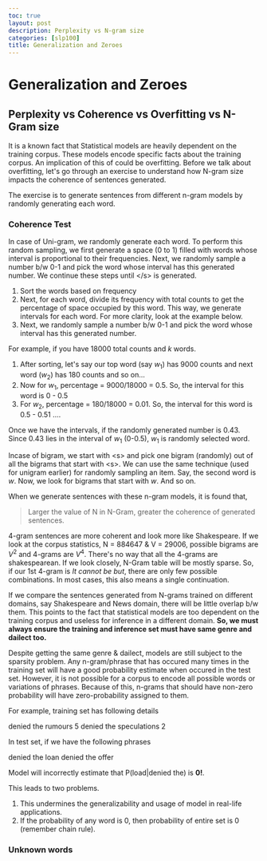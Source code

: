 ```yaml
---
toc: true
layout: post
description: Perplexity vs N-gram size
categories: [slp100]
title: Generalization and Zeroes
---
```


# Generalization and Zeroes

## Perplexity vs Coherence vs Overfitting vs N-Gram size

It is a known fact that Statistical models are heavily dependent on the training corpus. These models encode specific facts about the training corpus. An implication of this of could be overfitting. Before we talk about overfitting, let's go through an exercise to understand how N-gram size impacts the coherence of sentences generated.

The exercise is to generate sentences from different n-gram models by randomly generating each word.

### Coherence Test

In case of Uni-gram, we randomly generate each word. To perform this random sampling, we first generate a space (0 to 1) filled with words whose interval is proportional to their frequencies. Next, we randomly sample a number b/w 0-1 and pick the word whose interval has this generated number. We continue these steps until \<\/s\> is generated.

1. Sort the words based on frequency
2. Next, for each word, divide its frequency with total counts to get the percentage of space occupied by this word. This way, we generate intervals for each word. For more clarity, look at the example below.
3. Next, we randomly sample a number b/w 0-1 and pick the word whose interval has this generated number.

For example, if you have 18000 total counts and _k_ words.

1. After sorting, let's say our top word (say $w_{1}$) has 9000 counts and next word ($w_{2}$) has 180 counts and so on...
2. Now for $w_{1}$, percentage = 9000/18000 = 0.5. So, the interval for this word is 0 - 0.5
3. For $w_{2}$, percentage = 180/18000 = 0.01. So, the interval for this word is 0.5 - 0.51
....

Once we have the intervals, if the randomly generated number is 0.43. Since 0.43 lies in the interval of $w_{1}$ (0-0.5), $w_{1}$ is randomly selected word.

Incase of bigram, we start with \<s\> and pick one bigram (randomly) out of all the bigrams that start with \<s\>. We can use the same technique (used for unigram earlier) for randomly sampling an item. Say, the second word is _w_. Now, we look for bigrams that start with _w_. And so on.

When we generate sentences with these n-gram models, it is found that,
> Larger the value of N in N-Gram, greater the coherence of generated sentences.

4-gram sentences are more coherent and look more like Shakespeare. If we look at the corpus statistics, N = 884647 & V = 29006, possible bigrams are $V^{2}$ and 4-grams are $V^{4}$. There's no way that all the 4-grams are shakespearean. If we look closely, N-Gram table will be mostly sparse. So, if our 1st 4-gram is _It cannot be but_, there are only few possible combinations. In most cases, this also means a single continuation.

If we compare the sentences generated from N-grams trained on different domains, say Shakespeare and News domain, there will be little overlap b/w them. This points to the fact that statistical models are too dependent on the training corpus and useless for inference in a different domain. __So, we must always ensure the training and inference set must have same genre and dailect too.__

Despite getting the same genre & dailect, models are still subject to the sparsity problem. Any n-gram/phrase that has occured many times in the training set will have a good probability estimate when occured in the test set. However, it is not possible for a corpus to encode all possible words or variations of phrases. Because of this, n-grams that should have non-zero probability will have zero-probability assigned to them.

For example, training set has following details

denied the rumours 5
denied the speculations 2 

In test set, if we have the following phrases

denied the loan
denied the offer

Model will incorrectly estimate that P(load|denied the) is __0!__.

This leads to two problems.

1. This undermines the generalizability and usage of model in real-life applications.
2. If the probability of any word is 0, then probability of entire set is 0 (remember chain rule).

### Unknown words


